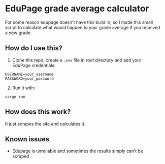 # EduPage grade average calculator

For some reason edupage doesn't have this build in, so I made this small script to calculate what would happen to your grade average if you received a new grade.

## How do I use this?

1. Clone this repo, create a `.env` file in root directory and add your EduPage credentials:

```env
USERNAME=your_username
PASSWORD=your_password

```

2. Run it with:

```
cargo run
```

## How does this work?

It just scrapes the site and calculates it.

## Known issues

- Edupage is unreliable and sometimes the results simply can't be scraped
